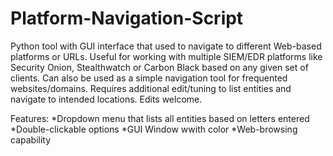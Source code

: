# Platform-Navigation-Script
Python tool with GUI interface that used to navigate to different Web-based platforms or URLs. Useful for working with multiple SIEM/EDR platforms like Security Onion, Stealthwatch or Carbon Black based on any given set of clients. Can also be used as a simple navigation tool for frequented websites/domains. Requires additional edit/tuning to list entities and navigate to intended locations. Edits welcome.

Features:
*Dropdown menu that lists all entities based on letters entered
*Double-clickable options
*GUI Window wwith color
*Web-browsing capability


